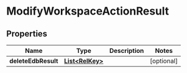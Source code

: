 

# ModifyWorkspaceActionResult

## Properties

Name | Type | Description | Notes
------------ | ------------- | ------------- | -------------
**deleteEdbResult** | [**List&lt;RelKey&gt;**](RelKey.md) |  |  [optional]



